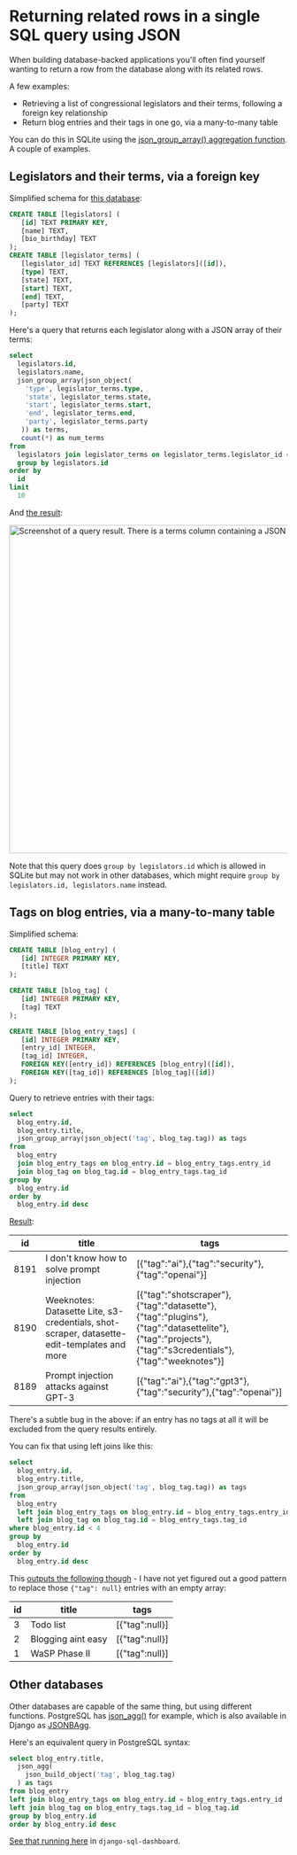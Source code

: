 # Returning related rows in a single SQL query using JSON

When building database-backed applications you'll often find yourself wanting to return a row from the database along with its related rows.

A few examples:

- Retrieving a list of congressional legislators and their terms, following a foreign key relationship
- Return blog entries and their tags in one go, via a many-to-many table

You can do this in SQLite using the [json_group_array() aggregation function](https://sqlite.org/json1.html#jgrouparray). A couple of examples.

## Legislators and their terms, via a foreign key

Simplified schema for [this database](https://congress-legislators.datasettes.com/legislators):

```sql
CREATE TABLE [legislators] (
   [id] TEXT PRIMARY KEY,
   [name] TEXT,
   [bio_birthday] TEXT
);
CREATE TABLE [legislator_terms] (
   [legislator_id] TEXT REFERENCES [legislators]([id]),
   [type] TEXT,
   [state] TEXT,
   [start] TEXT,
   [end] TEXT,
   [party] TEXT
);
```
Here's a query that returns each legislator along with a JSON array of their terms:
```sql
select
  legislators.id,
  legislators.name,
  json_group_array(json_object(
    'type', legislator_terms.type,
    'state', legislator_terms.state,
    'start', legislator_terms.start,
    'end', legislator_terms.end,
    'party', legislator_terms.party
   )) as terms,
   count(*) as num_terms
from
  legislators join legislator_terms on legislator_terms.legislator_id = legislators.id
  group by legislators.id
order by
  id
limit
  10
```
And [the result](https://congress-legislators.datasettes.com/legislators?sql=select%0D%0A++legislators.id%2C%0D%0A++legislators.name%2C%0D%0A++json_group_array(json_object(%0D%0A++++%27type%27%2C+legislator_terms.type%2C%0D%0A++++%27state%27%2C+legislator_terms.state%2C%0D%0A++++%27start%27%2C+legislator_terms.start%2C%0D%0A++++%27end%27%2C+legislator_terms.end%2C%0D%0A++++%27party%27%2C+legislator_terms.party%0D%0A+++))+as+terms%2C%0D%0A+++count(*)+as+num_terms%0D%0Afrom%0D%0A++legislators+join+legislator_terms+on+legislator_terms.legislator_id+%3D+legislators.id%0D%0A++group+by+legislators.id%0D%0Aorder+by%0D%0A++id%0D%0Alimit%0D%0A++10):

<img width="593" alt="Screenshot of a query result. There is a terms column containing a JSON list of terms." src="https://user-images.githubusercontent.com/9599/190714817-4959daca-2450-4d28-9601-c7d59c02aa6e.png">

Note that this query does `group by legislators.id` which is allowed in SQLite but may not work in other databases, which might require `group by legislators.id, legislators.name` instead.

## Tags on blog entries, via a many-to-many table

Simplified schema:
```sql
CREATE TABLE [blog_entry] (
   [id] INTEGER PRIMARY KEY,
   [title] TEXT
);

CREATE TABLE [blog_tag] (
   [id] INTEGER PRIMARY KEY,
   [tag] TEXT
);

CREATE TABLE [blog_entry_tags] (
   [id] INTEGER PRIMARY KEY,
   [entry_id] INTEGER,
   [tag_id] INTEGER,
   FOREIGN KEY([entry_id]) REFERENCES [blog_entry]([id]),
   FOREIGN KEY([tag_id]) REFERENCES [blog_tag]([id])
);
```
Query to retrieve entries with their tags:
```sql
select
  blog_entry.id,
  blog_entry.title,
  json_group_array(json_object('tag', blog_tag.tag)) as tags
from
  blog_entry
  join blog_entry_tags on blog_entry.id = blog_entry_tags.entry_id
  join blog_tag on blog_tag.id = blog_entry_tags.tag_id
group by
  blog_entry.id
order by
  blog_entry.id desc
```
[Result](https://datasette.simonwillison.net/simonwillisonblog?sql=select+blog_entry.id%2C+blog_entry.title%2C+json_group_array(json_object(%27tag%27%2C+blog_tag.tag))+as+tags%0D%0Afrom+blog_entry+join+blog_entry_tags+on+blog_entry.id+%3D+blog_entry_tags.entry_id%0D%0Ajoin+blog_tag+on+blog_tag.id+%3D+blog_entry_tags.tag_id%0D%0Agroup+by+blog_entry.id%0D%0Aorder+by+blog_entry.id+desc):

| id | title | tags |
| --- | --- | --- |
| 8191 | I don't know how to solve prompt injection | [{"tag":"ai"},{"tag":"security"},{"tag":"openai"}] |
| 8190 | Weeknotes: Datasette Lite, s3-credentials, shot-scraper, datasette-edit-templates and more | [{"tag":"shotscraper"},{"tag":"datasette"},{"tag":"plugins"},{"tag":"datasettelite"},{"tag":"projects"},{"tag":"s3credentials"},{"tag":"weeknotes"}] |
| 8189 | Prompt injection attacks against GPT-3 | [{"tag":"ai"},{"tag":"gpt3"},{"tag":"security"},{"tag":"openai"}] |

There's a subtle bug in the above: if an entry has no tags at all it will be excluded from the query results entirely.

You can fix that using left joins like this:

```sql
select
  blog_entry.id,
  blog_entry.title,
  json_group_array(json_object('tag', blog_tag.tag)) as tags
from
  blog_entry
  left join blog_entry_tags on blog_entry.id = blog_entry_tags.entry_id
  left join blog_tag on blog_tag.id = blog_entry_tags.tag_id
where blog_entry.id < 4
group by
  blog_entry.id
order by
  blog_entry.id desc
```
This [outputs the following though](https://datasette.simonwillison.net/simonwillisonblog?sql=select%0D%0A++blog_entry.id%2C%0D%0A++blog_entry.title%2C%0D%0A++json_group_array(json_object(%27tag%27%2C+blog_tag.tag))+as+tags%0D%0Afrom%0D%0A++blog_entry%0D%0A++left+join+blog_entry_tags+on+blog_entry.id+%3D+blog_entry_tags.entry_id%0D%0A++left+join+blog_tag+on+blog_tag.id+%3D+blog_entry_tags.tag_id%0D%0Awhere+blog_entry.id+%3C+4%0D%0Agroup+by%0D%0A++blog_entry.id%0D%0Aorder+by%0D%0A++blog_entry.id+desc) - I have not yet figured out a good pattern to replace those `{"tag": null}` entries with an empty array:

| id | title | tags |
| --- | --- | --- |
| 3 | Todo list | [{"tag":null}] |
| 2 | Blogging aint easy | [{"tag":null}] |
| 1 | WaSP Phase II | [{"tag":null}] |

## Other databases

Other databases are capable of the same thing, but using different functions. PostgreSQL has [json_agg()](https://www.postgresql.org/docs/9.5/functions-aggregate.html) for example, which is also available in Django as [JSONBAgg](https://docs.djangoproject.com/en/4.1/ref/contrib/postgres/aggregates/#jsonbagg).

Here's an equivalent query in PostgreSQL syntax:

```sql
select blog_entry.title,
  json_agg(
    json_build_object('tag', blog_tag.tag)
  ) as tags
from blog_entry
left join blog_entry_tags on blog_entry.id = blog_entry_tags.entry_id
left join blog_tag on blog_entry_tags.tag_id = blog_tag.id
group by blog_entry.id
order by blog_entry.id desc
```
[See that running here](https://simonwillison.net/dashboard/json-agg-example/) in `django-sql-dashboard`.
